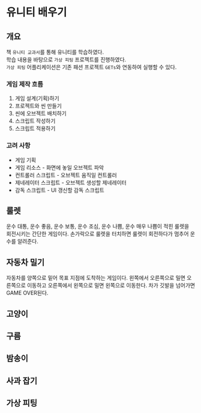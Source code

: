 # 유니티 배우기

## 개요

책 `유니티 교과서`를 통해 유니티를 학습하였다.  
학습 내용을 바탕으로 `가상 피팅` 프로젝트를 진행하였다.  
`가상 피팅` 어플리케이션은 기존 패션 프로젝트 `GETs`와 연동하여 실행할 수 있다.

### 게임 제작 흐름

1. 게임 설계(기획)하기
2. 프로젝트와 씬 만들기
3. 씬에 오브젝트 배치하기
4. 스크립트 작성하기
5. 스크립트 적용하기

### 고려 사항

* 게임 기획
* 게임 리소스 - 화면에 놓일 오브젝트 파악
* 컨트롤러 스크립트 - 오브젝트 움직일 컨트롤러
* 제네레이터 스크립트 - 오브젝트 생성할 제네레이터
* 감독 스크립트 - UI 갱신할 감독 스크립트


## 룰렛

운수 대통, 운수 좋음, 운수 보통, 운수 조심, 운수 나쁨, 운수 매우 나쁨이 적힌 룰렛을 회전시키는 간단한 게임이다.
손가락으로 룰렛을 터치하면 룰렛이 회전하다가 멈추어 운수를 알려준다.

## 자동차 밀기

자동차를 양쪽으로 밑어 목표 지점에 도착하는 게임이다.
왼쪽에서 오른쪽으로 밀면 오른쪽으로 이동하고
오른쪽에서 왼쪽으로 밀면 왼쪽으로 이동한다.
차가 깃발을 넘어가면 GAME OVER된다.

## 고양이

## 구름

## 밤송이

## 사과 잡기

## 가상 피팅